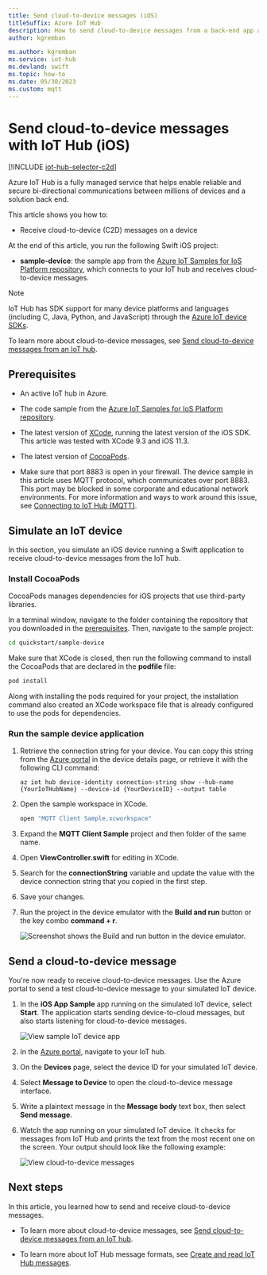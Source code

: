 ```yaml
---
title: Send cloud-to-device messages (iOS)
titleSuffix: Azure IoT Hub
description: How to send cloud-to-device messages from a back-end app and receive them on a device app using the Azure IoT SDKs for iOS.
author: kgremban

ms.author: kgremban
ms.service: iot-hub
ms.devland: swift
ms.topic: how-to
ms.date: 05/30/2023
ms.custom: mqtt
---
```


# Send cloud-to-device messages with IoT Hub (iOS)

[!INCLUDE [iot-hub-selector-c2d](../../includes/iot-hub-selector-c2d.md)]

Azure IoT Hub is a fully managed service that helps enable reliable and secure bi-directional communications between millions of devices and a solution back end. 

This article shows you how to:

* Receive cloud-to-device (C2D) messages on a device

At the end of this article, you run the following Swift iOS project:

* **sample-device**: the sample app from the [Azure IoT Samples for IoS Platform repository](https://github.com/Azure-Samples/azure-iot-samples-ios), which connects to your IoT hub and receives cloud-to-device messages.

> [!NOTE]
> IoT Hub has SDK support for many device platforms and languages (including C, Java, Python, and JavaScript) through the [Azure IoT device SDKs](iot-hub-devguide-sdks.md).

To learn more about cloud-to-device messages, see [Send cloud-to-device messages from an IoT hub](iot-hub-devguide-messages-c2d.md).

## Prerequisites

* An active IoT hub in Azure.

* The code sample from the [Azure IoT Samples for IoS Platform repository](https://github.com/Azure-Samples/azure-iot-samples-ios).

* The latest version of [XCode](https://developer.apple.com/xcode/), running the latest version of the iOS SDK. This article was tested with XCode 9.3 and iOS 11.3.

* The latest version of [CocoaPods](https://guides.cocoapods.org/using/getting-started.html).

* Make sure that port 8883 is open in your firewall. The device sample in this article uses MQTT protocol, which communicates over port 8883. This port may be blocked in some corporate and educational network environments. For more information and ways to work around this issue, see [Connecting to IoT Hub (MQTT)](../iot/iot-mqtt-connect-to-iot-hub.md#connecting-to-iot-hub).

## Simulate an IoT device

In this section, you simulate an iOS device running a Swift application to receive cloud-to-device messages from the IoT hub. 

### Install CocoaPods

CocoaPods manages dependencies for iOS projects that use third-party libraries.

In a terminal window, navigate to the folder containing the repository that you downloaded in the [prerequisites](#prerequisites). Then, navigate to the sample project:

```sh
cd quickstart/sample-device
```

Make sure that XCode is closed, then run the following command to install the CocoaPods that are declared in the **podfile** file:

```sh
pod install
```

Along with installing the pods required for your project, the installation command also created an XCode workspace file that is already configured to use the pods for dependencies.

### Run the sample device application

1. Retrieve the connection string for your device. You can copy this string from the [Azure portal](https://portal.azure.com) in the device details page, or retrieve it with the following CLI command:

    ```azurecli-interactive
    az iot hub device-identity connection-string show --hub-name {YourIoTHubName} --device-id {YourDeviceID} --output table
    ```

2. Open the sample workspace in XCode.

   ```sh
   open "MQTT Client Sample.xcworkspace"
   ```

3. Expand the **MQTT Client Sample** project and then folder of the same name.  

4. Open **ViewController.swift** for editing in XCode.

5. Search for the **connectionString** variable and update the value with the device connection string that you copied in the first step.

6. Save your changes.

7. Run the project in the device emulator with the **Build and run** button or the key combo **command + r**.

   ![Screenshot shows the Build and run button in the device emulator.](media/iot-hub-ios-swift-c2d/run-sample.png)

## Send a cloud-to-device message

You're now ready to receive cloud-to-device messages. Use the Azure portal to send a test cloud-to-device message to your simulated IoT device.

1. In the **iOS App Sample** app running on the simulated IoT device, select **Start**. The application starts sending device-to-cloud messages, but also starts listening for cloud-to-device messages.

   ![View sample IoT device app](media/iot-hub-ios-swift-c2d/view-d2c.png)

2. In the [Azure portal](https://portal.azure.com), navigate to your IoT hub.

3. On the **Devices** page, select the device ID for your simulated IoT device.

4. Select **Message to Device** to open the cloud-to-device message interface.

5. Write a plaintext message in the **Message body** text box, then select **Send message**.

6. Watch the app running on your simulated IoT device. It checks for messages from IoT Hub and prints the text from the most recent one on the screen. Your output should look like the following example:

   ![View cloud-to-device messages](media/iot-hub-ios-swift-c2d/view-c2d.png)

## Next steps

In this article, you learned how to send and receive cloud-to-device messages.

* To learn more about cloud-to-device messages, see [Send cloud-to-device messages from an IoT hub](iot-hub-devguide-messages-c2d.md).

* To learn more about IoT Hub message formats, see [Create and read IoT Hub messages](iot-hub-devguide-messages-construct.md).
